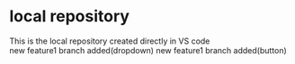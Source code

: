# local repository
This is the local repository created directly in VS code
<br>
new feature1 branch added(dropdown)
new feature1 branch added(button)
